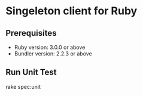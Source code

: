 # Singeleton client for Ruby

## Prerequisites
- Ruby version: 3.0.0 or above
- Bundler version: 2.2.3 or above

## Run Unit Test
rake spec:unit



